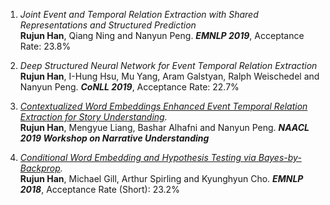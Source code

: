 1. _Joint Event and Temporal Relation Extraction with Shared Representations and Structured Prediction_ <br/>
**Rujun Han**, Qiang Ning and Nanyun Peng. _**EMNLP 2019**_, Acceptance Rate: 23.8% <br/>

2. _Deep Structured Neural Network for Event Temporal Relation Extraction_ <br/>
**Rujun Han**, I-Hung Hsu, Mu Yang, Aram Galstyan, Ralph Weischedel and Nanyun Peng. _**CoNLL 2019**_, Acceptance Rate: 22.7%<br/>

3. _[Contextualized Word Embeddings Enhanced Event Temporal Relation Extraction for Story Understanding](https://arxiv.org/abs/1904.11942)._ <br/>
**Rujun Han**, Mengyue Liang, Bashar Alhafni and Nanyun Peng. _**NAACL 2019 Workshop on Narrative Understanding**_ <br/>

4. _[Conditional Word Embedding and Hypothesis Testing via Bayes-by-Backprop](http://aclweb.org/anthology/D18-1527)._ <br/>
**Rujun Han**, Michael Gill, Arthur Spirling and Kyunghyun Cho. _**EMNLP 2018**_, Acceptance Rate (Short): 23.2% <br/>
